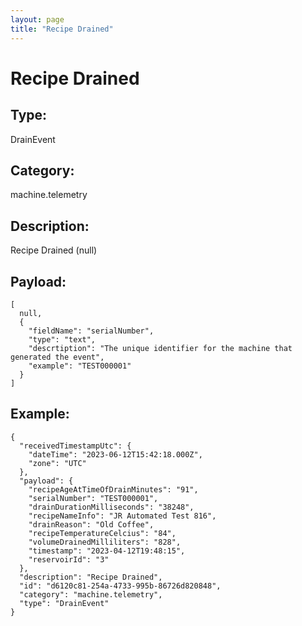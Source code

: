 ```yaml
---
layout: page
title: "Recipe Drained"
---
```


# Recipe Drained

## Type:

DrainEvent

## Category:

machine.telemetry

## Description: 

Recipe Drained (null)

## Payload:

```
[
  null,
  {
    "fieldName": "serialNumber",
    "type": "text",
    "descrtiption": "The unique identifier for the machine that generated the event",
    "example": "TEST000001"
  }
]
```

## Example:

```
{
  "receivedTimestampUtc": {
    "dateTime": "2023-06-12T15:42:18.000Z",
    "zone": "UTC"
  },
  "payload": {
    "recipeAgeAtTimeOfDrainMinutes": "91",
    "serialNumber": "TEST000001",
    "drainDurationMilliseconds": "38248",
    "recipeNameInfo": "JR Automated Test 816",
    "drainReason": "Old Coffee",
    "recipeTemperatureCelcius": "84",
    "volumeDrainedMilliliters": "828",
    "timestamp": "2023-04-12T19:48:15",
    "reservoirId": "3"
  },
  "description": "Recipe Drained",
  "id": "d6120c81-254a-4733-995b-86726d820848",
  "category": "machine.telemetry",
  "type": "DrainEvent"
}
```
